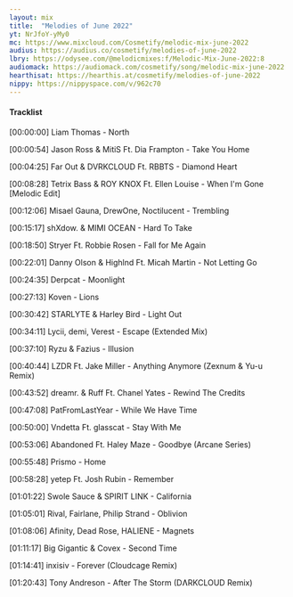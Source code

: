 ```yaml
---
layout: mix
title:  "Melodies of June 2022"
yt: NrJfoY-yMy0
mc: https://www.mixcloud.com/Cosmetify/melodic-mix-june-2022
audius: https://audius.co/cosmetify/melodies-of-june-2022
lbry: https://odysee.com/@melodicmixes:f/Melodic-Mix-June-2022:8
audiomack: https://audiomack.com/cosmetify/song/melodic-mix-june-2022
hearthisat: https://hearthis.at/cosmetify/melodies-of-june-2022
nippy: https://nippyspace.com/v/962c70
---
```


#### Tracklist

[00:00:00] Liam Thomas - North

[00:00:54] Jason Ross & MitiS Ft. Dia Frampton - Take You Home

[00:04:25] Far Out & DVRKCLOUD Ft. RBBTS - Diamond Heart

[00:08:28] Tetrix Bass & ROY KNOX Ft. Ellen Louise - When I'm Gone [Melodic Edit]

[00:12:06] Misael Gauna, DrewOne, Noctilucent - Trembling

[00:15:17] shXdow. & MIMI OCEAN - Hard To Take

[00:18:50] Stryer Ft. Robbie Rosen - Fall for Me Again

[00:22:01] Danny Olson & Highlnd Ft. Micah Martin - Not Letting Go

[00:24:35] Derpcat - Moonlight

[00:27:13] Koven - Lions

[00:30:42] STARLYTE & Harley Bird - Light Out

[00:34:11] Lycii, demi, Verest - Escape (Extended Mix)

[00:37:10] Ryzu & Fazius - Illusion

[00:40:44] LZDR Ft. Jake Miller - Anything Anymore (Zexnum & Yu-u Remix)

[00:43:52] dreamr. & Ruff Ft. Chanel Yates - Rewind The Credits

[00:47:08] PatFromLastYear - While We Have Time

[00:50:00] Vndetta Ft. glasscat - Stay With Me

[00:53:06] Abandoned Ft. Haley Maze - Goodbye (Arcane Series)

[00:55:48] Prismo - Home

[00:58:28] yetep Ft. Josh Rubin - Remember

[01:01:22] Swole Sauce & SPIRIT LINK - California

[01:05:01] Rival, Fairlane, Philip Strand - Oblivion

[01:08:06] Afinity, Dead Rose, HALIENE - Magnets

[01:11:17] Big Gigantic & Covex - Second Time

[01:14:41] inxisiv - Forever (Cloudcage Remix)

[01:20:43] Tony Andreson - After The Storm (DɅRKCLOUD Remix)